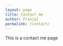 ```yaml
---
layout: page
title: Contact me
author: Pranjal
permalink: /contact/
---
```


This is a contact me page